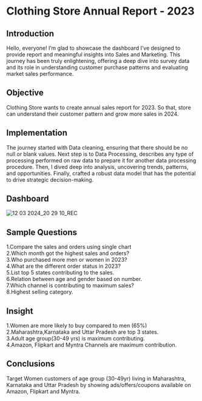 # Clothing Store Annual Report - 2023
## Introduction
Hello, everyone! 
I’m glad to showcase the dashboard I’ve designed to provide report and meaningful insights into Sales and Marketing.
This journey has been truly enlightening, offering a deep dive into survey data and its role in understanding customer purchase patterns and evaluating market sales performance.
## Objective
Clothing Store wants to create annual sales report for 2023. So that, store can understand their customer pattern and grow more sales in 2024. 
## Implementation
The journey started with Data cleaning, ensuring that there should be no null or blank values.
Next step is to Data Processing,  describes any type of processing performed on raw data to prepare it for another data processing procedure. 
Then, I dived deep into analysis, uncovering trends, patterns, and opportunities. Finally, crafted a robust data model that has the potential to drive strategic decision-making.
## Dashboard
![12 03 2024_20 29 10_REC](https://github.com/alinasoy/Clothing-store-sales-analysis/assets/127585848/3dc8312d-c047-445f-b73c-aec5d0bc1049)
## Sample Questions
1.Compare the sales and orders using single chart<br>2.Which month got the highest sales and orders?<br>3.Who purchased more men or women in 2023?<br>4.What are the different order status in 2023?<br>5.List top 5 states contributing to the sales.<br>6.Relation between age and gender based on number.<br>7.Which channel is contributing to maximum sales?<br>8.Highest selling category.
## Insight
1.Women are more likely to buy compared to men (65%)<br>2.Maharashtra,Karnataka and Uttar Pradesh are top 3 states.<br>3.Adult age group(30-49 yrs) is maximum contributing.<br>4.Amazon, Flipkart and Myntra Channels are maximum contribution.
## Conclusions
Target Women customers of age group (30-49yr) living in Maharashtra, Karnataka and Uttar Pradesh by showing ads/offers/coupons available on Amazon, Flipkart and Myntra.
